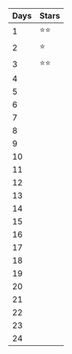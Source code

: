 | Days | Stars |
| ---- | ----- |
| 1    | ⭐️⭐️  |
| 2    | ⭐️    |
| 3    | ⭐️⭐️  |
| 4    |       |
| 5    |       |
| 6    |       |
| 7    |       |
| 8    |       |
| 9    |       |
| 10   |       |
| 11   |       |
| 12   |       |
| 13   |       |
| 14   |       |
| 15   |       |
| 16   |       |
| 17   |       |
| 18   |       |
| 19   |       |
| 20   |       |
| 21   |       |
| 22   |       |
| 23   |       |
| 24   |       |
